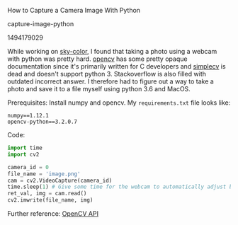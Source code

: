 How to Capture a Camera Image With Python

capture-image-python

1494179029

While working on [sky-color](https://github.com/albertyw/sky-color), I found
that taking a photo using a webcam with python was pretty hard.  [opencv](https://github.com/opencv/opencv)
has some pretty opaque documentation since it's primarily written for C
developers and [simplecv](https://github.com/sightmachine/SimpleCV)
is dead and doesn't support python 3.  Stackoverflow is also filled with
outdated incorrect answer.  I therefore had to figure out a way to
take a photo and save it to a file myself using python 3.6 and MacOS.

Prerequisites: Install numpy and opencv.  My `requirements.txt` file looks like:

```text
numpy==1.12.1
opencv-python==3.2.0.7
```

Code:

```python
import time
import cv2

camera_id = 0
file_name = 'image.png'
cam = cv2.VideoCapture(camera_id)
time.sleep(1) # Give some time for the webcam to automatically adjust brightness levels
ret_val, img = cam.read()
cv2.imwrite(file_name, img)
```

Further reference: [OpenCV API](http://docs.opencv.org/2.4/modules/highgui/doc/reading_and_writing_images_and_video.html)
